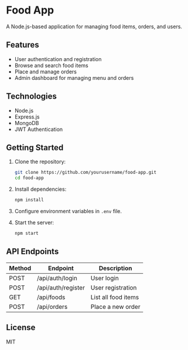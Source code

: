# Food App

A Node.js-based application for managing food items, orders, and users.

## Features

- User authentication and registration
- Browse and search food items
- Place and manage orders
- Admin dashboard for managing menu and orders

## Technologies

- Node.js
- Express.js
- MongoDB
- JWT Authentication

## Getting Started

1. Clone the repository:
    ```bash
    git clone https://github.com/yourusername/food-app.git
    cd food-app
    ```

2. Install dependencies:
    ```bash
    npm install
    ```

3. Configure environment variables in `.env` file.

4. Start the server:
    ```bash
    npm start
    ```

## API Endpoints

| Method | Endpoint         | Description              |
|--------|-----------------|--------------------------|
| POST   | /api/auth/login | User login               |
| POST   | /api/auth/register | User registration     |
| GET    | /api/foods      | List all food items      |
| POST   | /api/orders     | Place a new order        |

## License

MIT
